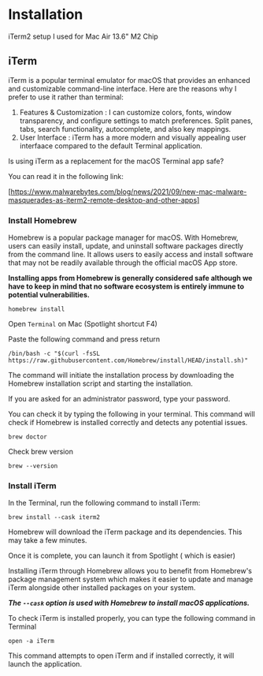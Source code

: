 # Installation
iTerm2 setup I used for Mac Air 13.6" M2 Chip

## iTerm

iTerm is a popular terminal emulator for macOS that provides an enhanced and customizable command-line interface. Here are the reasons why I prefer to use it rather than terminal:
1. Features & Customization : I can customize colors, fonts, window transparency, and configure settings to match preferences. Split panes, tabs, search functionality, autocomplete, and also key mappings.
2. User Interface : iTerm has a more modern and visually appealing user interfaace compared to the default Terminal application.

Is using iTerm as a replacement for the macOS Terminal app safe?

You can read it in the following link:

[https://www.malwarebytes.com/blog/news/2021/09/new-mac-malware-masquerades-as-iterm2-remote-desktop-and-other-apps]

### Install Homebrew

Homebrew is a popular package manager for macOS.
With Homebrew, users can easily install, update, and uninstall software packages directly from the command line. 
It allows users to easily access and install software that may not be readily available through the official macOS App store. 

**Installing apps from Homebrew is generally considered safe although we have to keep in mind that no software ecosystem is entirely immune to potential vulnerabilities.** 

`homebrew install`

Open `Terminal` on Mac (Spotlight shortcut F4) 

Paste the following command and press return

```
/bin/bash -c "$(curl -fsSL https://raw.githubusercontent.com/Homebrew/install/HEAD/install.sh)"
```
The command will initiate the installation process by downloading the Homebrew installation script and starting the installation. 

If you are asked for an administrator password, type your password. 

You can check it by typing the following in your terminal. This command will check if Homebrew is installed correctly and detects any potential issues. 

```
brew doctor
```
Check brew version 

```
brew --version
```
### Install iTerm

In the Terminal, run the following command to install iTerm:

```
brew install --cask iterm2
```

Homebrew will download the iTerm package and its dependencies. This may take a few minutes.

Once it is complete, you can launch it from Spotlight ( which is easier)

Installing iTerm through Homebrew allows you to benefit from Homebrew's package management system which makes it easier to update and manage iTerm alongside other installed packages on your system. 

***The `--cask` option is used with Homebrew to install macOS applications.***

To check iTerm is installed properly, you can type the following command in Terminal
```
open -a iTerm
```
This command attempts to open iTerm and if installed correctly, it will launch the application. 



